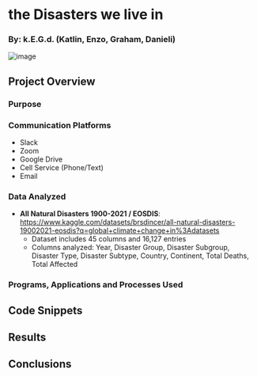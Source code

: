 # the Disasters we live in
### By: k.E.G.d. (Katlin, Enzo, Graham, Danieli)

![image](https://user-images.githubusercontent.com/92705556/163100279-0a091a96-46f8-4579-9531-f9f4bac3e4e8.png)


## Project Overview

### Purpose

### Communication Platforms
- Slack
- Zoom
- Google Drive
- Cell Service (Phone/Text)
- Email

### Data Analyzed
- **All Natural Disasters 1900-2021 / EOSDIS**: https://www.kaggle.com/datasets/brsdincer/all-natural-disasters-19002021-eosdis?q=global+climate+change+in%3Adatasets
    - Dataset includes 45 columns and 16,127 entries 
    - Columns analyzed: Year, Disaster Group, Disaster Subgroup, Disaster Type, Disaster Subtype, Country, Continent, Total Deaths, Total Affected

### Programs, Applications and Processes Used

## Code Snippets

## Results

## Conclusions
